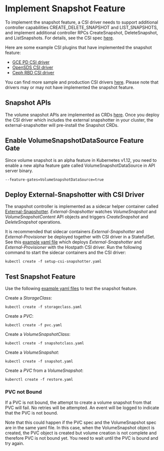 # Implement Snapshot Feature

To implement the snapshot feature, a CSI driver needs to support additional controller capabilities CREATE_DELETE_SNAPSHOT and LIST_SNAPSHOTS, and implement additional controller RPCs CreateSnapshot, DeleteSnapshot, and ListSnapshots. For details,  see the CSI spec [here](https://github.com/container-storage-interface/spec/blob/master/spec.md).

Here are some example CSI plugins that have implemented the snapshot feature:
* [GCE PD CSI driver](https://github.com/kubernetes-sigs/gcp-compute-persistent-disk-csi-driver)
* [OpenSDS CSI driver](https://github.com/opensds/nbp/tree/master/csi/server)
* [Ceph RBD CSI driver](https://github.com/ceph/ceph-csi/tree/master/pkg/rbd)

You can find more sample and production CSI drivers [here](https://kubernetes-csi.github.io/docs/Drivers.html). Please note that drivers may or may not have implemented the snapshot feature.

## Snapshot APIs

The volume snapshot APIs are implemented as CRDs [here](https://github.com/kubernetes-csi/external-snapshotter/tree/master/pkg/apis/volumesnapshot/v1alpha1). Once you deploy the CSI driver which includes the external snapshotter in your cluster, the external-snapshotter will pre-install the Snapshot CRDs.

## Enable VolumeSnapshotDataSource Feature Gate

Since volume snapshot is an alpha feature in Kubernetes v1.12, you need to enable a new alpha feature gate called VolumeSnapshotDataSource in API server binary.
```
--feature-gates=VolumeSnapshotDataSource=true
```

## Deploy External-Snapshotter with CSI Driver

The snapshot controller is implemented as a sidecar helper container called [External-Snapshotter](https://github.com/kubernetes-csi/external-snapshotter). _External-Snapshotter_ watches _VolumeSnapshot_ and _VolumeSnapshotContent_ API objects and triggers _CreateSnapshot_ and _DeleteSnapshot_ operations.

It is recommended that sidecar containers _External-Snapshotter_ and _External-Provisioner_ be deployed together with CSI driver in a StatefulSet. See this [example yaml file](https://github.com/kubernetes-csi/external-snapshotter/tree/master/deploy/kubernetes/setup-csi-snapshotter.yaml) which deploys _External-Snapshotter_ and _External-Provisioner_ with the Hostpath CSI driver. Run the following command to start the sidecar containers and the CSI driver:
```
kubectl create -f setup-csi-snapshotter.yaml
```

## Test Snapshot Feature

Use the following [example yaml files](https://github.com/kubernetes-csi/external-snapshotter/tree/master/examples/kubernetes) to test the snapshot feature.

Create a _StorageClass_:
```
kubectl create -f storageclass.yaml
```

Create a _PVC_:
```
kubectl create -f pvc.yaml
```

Create a _VolumeSnapshotClass_:
```
kubectl create -f snapshotclass.yaml
```

Create a _VolumeSnapshot_:
```
kubectl create -f snapshot.yaml
```

Create a _PVC_ from a _VolumeSnapshot_:
```
kuberctl create -f restore.yaml
```

### PVC not Bound

If a PVC is not bound, the attempt to create a volume snapshot from that PVC will fail. No retries will be attempted. An event will be logged to indicate that the PVC is not bound.

Note that this could happen if the PVC spec and the VolumeSnapshot spec are in the same yaml file. In this case, when the VolumeSnapshot object is created, the PVC object is created but volume creation is not complete and therefore PVC is not bound yet. You need to wait until the PVC is bound and try again.
